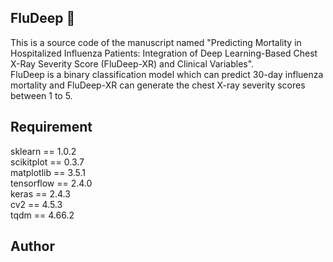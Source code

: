 ## FluDeep 👋
This is a source code of the manuscript named "Predicting Mortality in Hospitalized Influenza Patients: Integration of Deep Learning-Based Chest X-Ray Severity Score (FluDeep-XR) and Clinical Variables".  
FluDeep is a binary classification model which can predict 30-day influenza mortality and FluDeep-XR can generate the chest X-ray severity scores between 1 to 5.  


## Requirement
sklearn == 1.0.2  
scikitplot == 0.3.7  
matplotlib == 3.5.1  
tensorflow == 2.4.0  
keras == 2.4.3  
cv2 == 4.5.3  
tqdm == 4.66.2  

## Author


